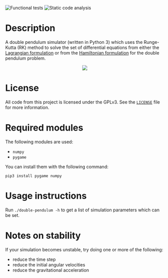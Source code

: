 ![Functional tests](https://github.com/dassencio/double-pendulum/workflows/Functional%20tests/badge.svg)
![Static code analysis](https://github.com/dassencio/double-pendulum/workflows/Static%20code%20analysis/badge.svg)

# Description

A double pendulum simulator (written in Python 3) which uses the Runge-Kutta
(RK) method to solve the set of differential equations from either the
[Lagrangian formulation](http://diego.assencio.com/?index=1500c66ae7ab27bb0106467c68feebc6)
or from the [Hamiltonian formulation](https://diego.assencio.com/?index=e5ac36fcb129ce95a61f8e8ce0572dbf)
for the double pendulum problem.

<p align="center">
  <img src="https://diego.assencio.com/images/physics/double-pendulum.gif" />
</p>

# License

All code from this project is licensed under the GPLv3. See the
[`LICENSE`](https://github.com/dassencio/double-pendulum/tree/master/LICENSE)
file for more information.

# Required modules

The following modules are used:

- `numpy`
- `pygame`

You can install them with the following command:

    pip3 install pygame numpy

# Usage instructions

Run `./double-pendulum -h` to get a list of simulation parameters which can
be set.

# Notes on stability

If your simulation becomes unstable, try doing one or more of the following:

- reduce the time step
- reduce the initial angular velocities
- reduce the gravitational acceleration


